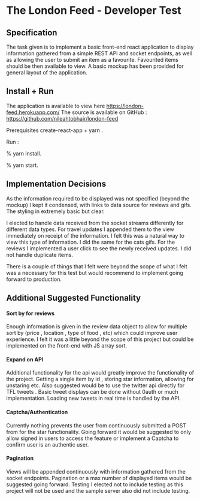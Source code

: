 

# The London Feed - Developer Test

## Specification
The task given is to implement a basic front-end react application to display information gathered from a simple REST API and socket endpoints, as well as allowing the user to submit an item as a favourite. Favourited items should be then available to view. A basic mockup has been provided for general layout of the application.

## Install + Run

The application is available to view here https://london-feed.herokuapp.com/
The source is available on GitHub : https://github.com/nileahtobhair/london-feed

Prerequisites create-react-app + yarn . 

Run : 

%  yarn install. 

% yarn start.

## Implementation Decisions

As the information required to be displayed was not specified  (beyond the mockup) I kept it condensed, with links to data source for reviews and gifs. The styling in extremely basic but clear.

I elected to handle data received from the socket streams differently for different data types. For travel updates I appended them to the view immediately on receipt of the information. I felt this was a natural way to view this type of information. I did the same for the cats gifs. For the reviews I implemented a user click to see the newly received updates.  I did not handle duplicate items.

There is a couple of things that I felt were beyond the scope of what I felt was a necessary for this test but would recommend to implement going forward to production.

## Additional Suggested Functionality

#### Sort by for reviews 

Enough information is given in the review data object to allow for multiple sort by (price , location , type of food , etc) which could improve user experience. I felt it was a little beyond the scope of this project but could be implemented on the front-end with JS array sort.

#### Expand on API

Additional functionality for the api would greatly improve the functionality of the project. Getting a single item by id , storing star information, allowing for unstaring etc. Also suggested would be to use the twitter api directly for TFL tweets . Basic tweet displays can be done without 0auth or much implementation. Loading new tweets in real time is handled by the API.

#### Captcha/Authentication

Currently nothing prevents the user from continuously submitted a POST from for the star functionality. Going forward it would be suggested to only allow signed in users to access the feature or implement a Captcha to confirm user is an authentic user.

#### Pagination

Views will be appended continuously with information gathered from the socket endpoints. Pagination or a max number of displayed items would be suggested going forward. 
Testing 
I elected not to include testing as this project will not be used and the sample server also did not include testing.
